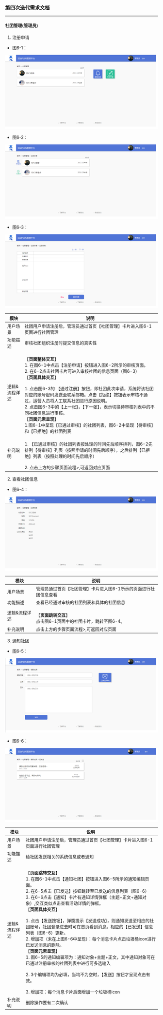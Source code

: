 ### 第四次迭代需求文档 ###

---

#### 社团管理(管理员) ####
1. 注册申请
  
-  图6-1：

![image](https://github.com/SYSU-ActivityPlusPC/document/blob/master/picture/iteration4_6-1.png)

  
-  图6-2：

![image](https://github.com/SYSU-ActivityPlusPC/document/blob/master/picture/iteration4_6-2.png)

-  图6-3：

![image](https://github.com/SYSU-ActivityPlusPC/document/blob/master/picture/iteration4_6-3.png)

模块 | 说明
---|---
用户场景 | 社团用户申请注册后，管理员通过首页【社团管理】卡片进入图6-1页面进行社团管理
功能描述 | 审核社团组织注册时提交信息的真实性
逻辑&流程详述 | <br>【**页面整体交互**】 <br>1.	在图6-1中点击【注册申请】按钮进入图6-2所示的审核页面。<br>2.	在6-2点击社团卡片可进入审核社团的信息页面（图6-3）<br>【**页面具体交互**】</br><br>1.  点击图6-3的 【通过注册】按钮，即社团此次申请，系统将该社团对应的账号密码发送至联系邮箱。点击【拒绝】按钮表示审核不通过，运营人员将人工联系社团进行原因说明。<br>2. 点击图6-3中的【上一张】，【下一张】，表示切换待审核列表中的不同社团信息进行审核。</br>【**页面元素呈现**】 <br>1.图6-1中呈现【已通过审核】的社团列表，图6-2中呈现【待审核】和【已拒绝】的社团列表 
补充说明 | <br>1. 【已通过审核】的社团列表按处理的时间先后顺序排列，图6-2先排列【待审核】列表（按照申请的时间先后顺序），之后排列【已拒绝】列表（按照处理的时间先后顺序）</br><br>2. 点击上方的步骤页面流程>,可返回对应页面

2. 查看社团信息
  
-  图6-4：

![image](https://github.com/SYSU-ActivityPlusPC/document/blob/master/picture/iteration4_6-4.png)


模块 | 说明
---|---
用户场景 | 管理员通过首页【社团管理】卡片进入图6-1所示的页面进行社团信息查看
功能描述 | 查看已经通过审核的社团列表和具体的社团信息
逻辑&流程详述 | <br>【**页面跳转交互**】 <br>点击图6-1页面中的社团卡片，跳转至图6-4。<br>
补充说明 |点击上方的步骤页面流程>,可返回对应页面


3. 通知社团
  
-  图6-5：

![image](https://github.com/SYSU-ActivityPlusPC/document/blob/master/picture/iteration4_6-5.png)

  
-  图6-6：

![image](https://github.com/SYSU-ActivityPlusPC/document/blob/master/picture/iteration4_6-6.png)


模块 | 说明
---|---
用户场景 | 社团用户申请注册后，管理员通过首页【社团管理】卡片进入图6-1页面进行社团管理
功能描述 | 给社团发送相关的系统信息或者通知
逻辑&流程详述 | <br>【**页面跳转交互**】 <br>1.		在图6-1中点击【通知社团】按钮进入图6-5所示的通知编辑页面。<br>2.	在6-5点击【已发送】按钮跳转至已发送的信息列表（图6-6）<br>3.	在6-6点击【通知】卡片有通知详情弹框（主题+正文+通知对象）,交互类似点击查看活动详情的弹框。<br>【**页面具体交互**】</br><br>1.	点击【发送按钮】，弹窗提示【发送成功】，则通知发送至相应的社团账号，社团登录进去时可在首页看到消息。相应的【已发送】信息列表（图6-6）更新。<br>2.		增加项（未在上图6-6中呈现）：每个消息卡片点击垃圾桶icon进行已发送消息的删除。<br>【**页面元素呈现**】 <br>1.	图6-5的通知编辑项为：通知对象+主题+正文，其中通知对象可在已通过注册审核的社团列表中进行可多选输入 </br><br>2.	3个编辑项均为必填，当均不为空时，【发送】按钮才呈现点击有效。</br><br>3.	增加项：每个消息卡片后面增加一个垃圾桶icon </br>
补充说明 | 删除操作要有二次确认
